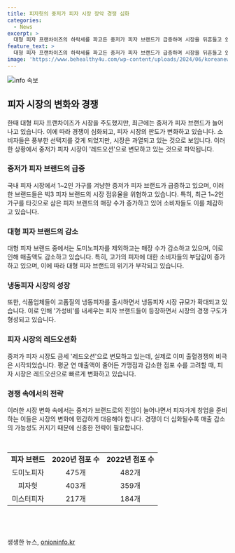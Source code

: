 ```yaml
---
title: 피자헛의 중저가 피자 시장 장악 경쟁 심화
categories:
  - News
excerpt: >
  대형 피자 프랜차이즈의 하락세를 파고든 중저가 피자 브랜드가 급증하며 시장을 뒤흔들고 있다. 1~2인 가구를 겨냥한 중저가 피자 시장은 레드오션으로 변모하고 있으며, 대형 빅3 브랜드의 성장세가 둔화되고 있다. 고품질의 냉동피자 출시로 시장이 확대되면서, 중저가 피자 브랜드가 속속 등장하고 있다. 그에 따라 피자 시장은 격변의 길을 걷고 있으며, 창업자와 소비자에게도 영향을 미치고 있다. 중저가 피자 시장의 레드오션화 가능성에 주목할 필요가 있다.
feature_text: >
  대형 피자 프랜차이즈의 하락세를 파고든 중저가 피자 브랜드가 급증하며 시장을 뒤흔들고 있다. 1~2인 가구를 겨냥한 중저가 피자 시장은 레드오션으로 변모하고 있으며, 대형 빅3 브랜드의 성장세가 둔화되고 있다. 고품질의 냉동피자 출시로 시장이 확대되면서, 중저가 피자 브랜드가 속속 등장하고 있다. 그에 따라 피자 시장은 격변의 길을 걷고 있으며, 창업자와 소비자에게도 영향을 미치고 있다. 중저가 피자 시장의 레드오션화 가능성에 주목할 필요가 있다.
image: 'https://www.behealthy4u.com/wp-content/uploads/2024/06/koreanews.jpg'
---
```


<p><img src="https://www.behealthy4u.com/wp-content/uploads/2024/06/koreanews.jpg" alt="info 속보" /></p>

<h2 data-ke-size="size26">피자 시장의 변화와 경쟁</h2>

<p data-ke-size="size16">한때 대형 피자 프랜차이즈가 시장을 주도했지만, 최근에는 중저가 피자 브랜드가 늘어나고 있습니다. 이에 따라 경쟁이 심화되고, 피자 시장의 판도가 변화하고 있습니다. 소비자들은 풍부한 선택지를 갖게 되었지만, 시장은 과열되고 있는 것으로 보입니다. 이러한 상황에서 중저가 피자 시장이 '레드오션'으로 변모하고 있는 것으로 파악됩니다.</p>

<h3 data-ke-size="size23">중저가 피자 브랜드의 급증</h3>

<p data-ke-size="size16">국내 피자 시장에서 1~2인 가구를 겨냥한 중저가 피자 브랜드가 급증하고 있으며, 이러한 브랜드들은 빅3 피자 브랜드의 시장 점유율을 위협하고 있습니다. 특히, 최근 1~2인 가구를 타깃으로 삼은 피자 브랜드의 매장 수가 증가하고 있어 소비자들도 이를 체감하고 있습니다.</p>

<h3 data-ke-size="size23">대형 피자 브랜드의 감소</h3>

<p data-ke-size="size16">대형 피자 브랜드 중에서는 도미노피자를 제외하고는 매장 수가 감소하고 있으며, 이로 인해 매출액도 감소하고 있습니다. 특히, 고가의 피자에 대한 소비자들의 부담감이 증가하고 있으며, 이에 따라 대형 피자 브랜드의 위기가 부각되고 있습니다.</p>

<h3 data-ke-size="size23">냉동피자 시장의 성장</h3>

<p data-ke-size="size16">또한, 식품업체들이 고품질의 냉동피자를 출시하면서 냉동피자 시장 규모가 확대되고 있습니다. 이로 인해 '가성비'를 내세우는 피자 브랜드들이 등장하면서 시장의 경쟁 구도가 형성되고 있습니다.</p>

<h3 data-ke-size="size23">피자 시장의 레드오션화</h3>

<p data-ke-size="size16">중저가 피자 시장도 금세 '레드오션'으로 변모하고 있는데, 실제로 이미 출혈경쟁의 비극은 시작되었습니다. 평균 연 매출액이 줄어든 가맹점과 감소한 점포 수를 고려할 때, 피자 시장은 레드오션으로 빠르게 변화하고 있습니다.</p>

<h3 data-ke-size="size23">경쟁 속에서의 전략</h3>

<p data-ke-size="size16">이러한 시장 변화 속에서는 중저가 브랜드로의 진입이 늘어나면서 피자가게 창업을 준비하는 이들은 시장의 변화에 민감하게 대응해야 합니다. 경쟁이 더 심화될수록 매출 감소의 가능성도 커지기 때문에 신중한 전략이 필요합니다.</p>

<p data-ke-size="size16">&nbsp;</p>

<table style="width: 803px; height: 147px;">
<tbody>
<tr>
<td style="text-align: center; height: 17px;"><b>피자 브랜드</b></td>
<td style="text-align: center; height: 17px;"><b>2020년 점포 수</b></td>
<td style="text-align: center; height: 17px;"><b>2022년 점포 수</b></td>
</tr>
<tr>
<td style="text-align: center; height: 17px;">도미노피자</td>
<td style="text-align: center; height: 17px;">475개</td>
<td style="text-align: center; height: 17px;">482개</td>
</tr>
<tr>
<td style="text-align: center; height: 17px;">피자헛</td>
<td style="text-align: center; height: 17px;">403개</td>
<td style="text-align: center; height: 17px;">359개</td>
</tr>
<tr>
<td style="text-align: center; height: 17px;">미스터피자</td>
<td style="text-align: center; height: 17px;">217개</td>
<td style="text-align: center; height: 17px;">184개</td>
</tr>
</tbody>
</table>

<p data-ke-size="size16">&nbsp;</p>
생생한 뉴스, <a href="https://onioninfo.kr" rel="dofollow">onioninfo.kr</a>


